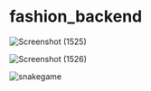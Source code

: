 # fashion_backend
![Screenshot (1525)](https://github.com/mdfaizan973/fashion_backend/assets/106812942/cd5ef2f3-2bf2-47b4-a157-6f85bc6645d6)



![Screenshot (1526)](https://github.com/mdfaizan973/fashion_backend/assets/106812942/c060ad1d-6563-4ce2-a915-2bd9cf56be08)




![snakegame](https://github.com/mdfaizan973/fashion_backend/assets/106812942/728fdb9e-b7e2-489c-9364-8cc527fd1a4e)
